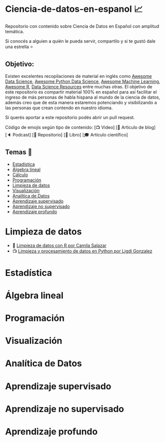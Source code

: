 # Ciencia-de-datos-en-espanol :chart_with_upwards_trend:

Repositorio con contenido sobre Ciencia de Datos en Español con amplitud temática.

Si conocés a alguien a quién le pueda servir, compartilo y si te gustó dale una estrella :star:

## Objetivo:
Existen excelentes recopilaciones de material en inglés como [Awesome Data Science](https://github.com/academic/awesome-datascience), [Awesome Python Data Science](https://github.com/krzjoa/awesome-python-data-science), [Awesome Machine Learning](https://github.com/josephmisiti/awesome-machine-learning), [Awesome R](https://github.com/qinwf/awesome-R), [Data Science Resources](https://github.com/jonathan-bower/DataScienceResources) entre muchas otras. El objetivo de este repositorio es compartir material 100% en español para así facilitar el ingreso de más personas de habla hispana al mundo de la ciencia de datos, además creo que de esta manera estaremos potenciando y visibilizando a las personas que crean contendo en nuestro idioma.

Si querés aportar a este repositorio podés abrir un pull request.

Código de emojis según tipo de contenido: 
[:tv: Video]
[:notebook: Artìculo de blog]
[:speaker: Podcast]
[:open_file_folder: Repositorio]
[:blue_book: Libro]
[🎓 Artículo científico]




## Temas :memo:

- [Estadística](#Estadistica)
- [Álgebra lineal](#Álgebra-lineal)
- [Cálculo](#Cálculo)
- [Programación](#Programacion)
- [Limpieza de datos](#Limpieza-de-datos)
- [Visualización](#Visualización)
- [Analítica de Datos](#Analítica-de-Datos)
- [Aprendizaje supervisado](#Aprendizaje-supervisado)
- [Aprendizaje no supervisado](#Aprendizaje-no-supervisado)
- [Aprendizaje profundo](#Aprendizaje-profundo)


# Limpieza de datos

* :notebook: [Limpieza de datos con R por Camila Salazar](https://rpubs.com/camilamila/limpieza_R)
* :tv: [Limpieza y procesamiento de datos en Python por Ligdi Gonzalez](https://www.youtube.com/watch?v=fI0LHTJBj9w&ab_channel=AprendeIAconLigdiGonzalez)

# Estadística

# Álgebra lineal

# Programación

# Visualización

# Analítica de Datos

# Aprendizaje supervisado

# Aprendizaje no supervisado 

# Aprendizaje profundo

